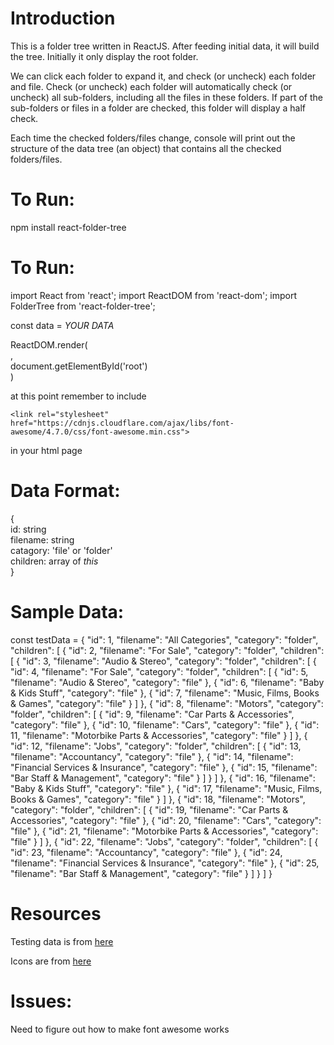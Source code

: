 # Introduction  
This is a folder tree written in ReactJS. After feeding initial data, it will build the tree. Initially it only display the root folder. 

We can click each folder to expand it, and check (or uncheck) each folder and file. Check (or uncheck) each folder will automatically check (or uncheck) all sub-folders, including all the files in these folders. If part of the sub-folders or files in a folder are checked, this folder will display a half check.

Each time the checked folders/files change, console will print out the structure of the data tree (an object) that contains all the checked folders/files.

# To Run: 
npm install react-folder-tree


# To Run: 
import React from 'react';
import ReactDOM from 'react-dom';
import FolderTree from 'react-folder-tree';

const data = *YOUR DATA*

ReactDOM.render(		 	
  <FolderTree      
    data={testData}       
  />,        
	document.getElementById('root')      
)      

at this point remember to include

    <link rel="stylesheet" href="https://cdnjs.cloudflare.com/ajax/libs/font-awesome/4.7.0/css/font-awesome.min.css">


in your html page

# Data Format:				 
{				
	id:	string			
	filename:	string			
	catagory: 'file' or 'folder'			
	children: array of *this*					
}		

# Sample Data:
const testData = {
  "id": 1,
  "filename": "All Categories",
  "category": "folder",
  "children": [
    {
      "id": 2,
      "filename": "For Sale",
      "category": "folder",
      "children": [
        {
          "id": 3,
          "filename": "Audio & Stereo",
          "category": "folder",
          "children": [
    {
      "id": 4,
      "filename": "For Sale",
      "category": "folder",
      "children": [
        {
          "id": 5,
          "filename": "Audio & Stereo",
          "category": "file"
        },
        {
          "id": 6,
          "filename": "Baby & Kids Stuff",
          "category": "file"
        },
        {
          "id": 7,
          "filename": "Music, Films, Books & Games",
          "category": "file"
        }
      ]
    },
    {
      "id": 8,
      "filename": "Motors",
      "category": "folder",
      "children": [
        {
          "id": 9,
          "filename": "Car Parts & Accessories",
          "category": "file"
        },
        {
          "id": 10,
          "filename": "Cars",
          "category": "file"
        },
        {
          "id": 11,
          "filename": "Motorbike Parts & Accessories",
          "category": "file"
        }
      ]
    },
    {
      "id": 12,
      "filename": "Jobs",
      "category": "folder",
      "children": [
        {
          "id": 13,
          "filename": "Accountancy",
          "category": "file"
        },
        {
          "id": 14,
          "filename": "Financial Services & Insurance",
          "category": "file"
        },
        {
          "id": 15,
          "filename": "Bar Staff & Management",
          "category": "file"
        }
      ]
    }
  ]
        },
        {
          "id": 16,
          "filename": "Baby & Kids Stuff",
          "category": "file"
        },
        {
          "id": 17,
          "filename": "Music, Films, Books & Games",
          "category": "file"
        }
      ]
    },
    {
      "id": 18,
      "filename": "Motors",
      "category": "folder",
      "children": [
        {
          "id": 19,
          "filename": "Car Parts & Accessories",
          "category": "file"
        },
        {
          "id": 20,
          "filename": "Cars",
          "category": "file"
        },
        {
          "id": 21,
          "filename": "Motorbike Parts & Accessories",
          "category": "file"
        }
      ]
    },
    {
      "id": 22,
      "filename": "Jobs",
      "category": "folder",
      "children": [
        {
          "id": 23,
          "filename": "Accountancy",
          "category": "file"
        },
        {
          "id": 24,
          "filename": "Financial Services & Insurance",
          "category": "file"
        },
        {
          "id": 25,
          "filename": "Bar Staff & Management",
          "category": "file"
        }
      ]
    }
  ]
}		


# Resources
Testing data is from [here](http://codepen.io/anon/pen/Ftkln?editors=0010)

Icons are from [here](https://www.npmjs.com/package/react-fontawesome)

# Issues:
Need to figure out how to make font awesome works